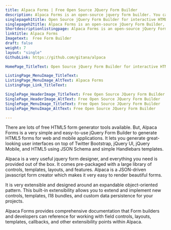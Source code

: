 ```yaml
---
title: Alpaca Forms | Free Open Source JQuery Form Builder
description: Alpaca Forms is an open-source jquery form builder. You can easily create html5 forms for your website using Alpaca Forms, JQuery Form Designer Tool.
singlepageh1title: Open Source jQuery Form Builder for interactive HTML5 Forms
singlepageh2title: Alpaca Forms is an open-source jQuery Form Builder, for interactive html5 forms for your web and mobile applications using JSON Schema and Handlebars templates.
Shortdescriptionlistingpage: Alpaca Forms is an open-source jQuery Form Builder, for interactive html5 forms for your web and mobile applications using JSON Schema and Handlebars templates.
linktitle: Alpaca Forms
Imagetext:  Free Form Builder
draft: false
weight: 7
layout: "single"
GithubLink: https://github.com/gitana/alpaca

HomePage_TitleText: Open Source jQuery Form Builder for interactive HTML5 Forms

ListingPage_MenuImage_TitleText: 
ListingPage_MenuImage_AltText: Alpaca Forms
ListingPage_Link_TitleText: 

SinglePage_HeaderImage_TitleText: Free Open Source JQuery Form Builder
SinglePage_HeaderImage_AltText: Free Open Source JQuery Form Builder
SinglePage_MenuImage_TitleText: Free Open Source JQuery Form Builder
SinglePage_MenuImage_AltText: Free Open Source JQuery Form Builder

---
```


There are lots of free HTML5 form generator tools available. But, Alpaca Forms is a very simple and easy-to-use jQuery Form Builder to generate HTML5 forms for web and mobile applications. It lets you generate great-looking user interfaces on top of Twitter Bootstrap, jQuery UI, jQuery Mobile, and HTML5 using JSON Schema and simple Handlebars templates.

Alpaca is a very useful jquery form designer, and everything you need is provided out of the box. It comes pre-packaged with a large library of controls, templates, layouts, and features. Alpaca is a JSON-driven javascript form creator which makes it very easy to render beautiful forms.

It is very extensible and designed around an expandable object-oriented pattern. This built-in extensibility allows you to extend and implement new controls, templates, I18 bundles, and custom data persistence for your projects.

Alpaca Forms provides comprehensive documentation that Form builders and developers can reference for working with field controls, layouts, templates, callbacks, and other extensibility points within Alpaca.